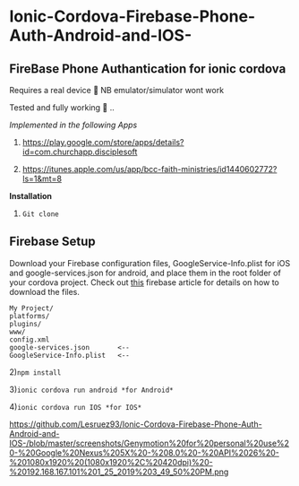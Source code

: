 # Ionic-Cordova-Firebase-Phone-Auth-Android-and-IOS-

## FireBase Phone Authantication  for ionic cordova


Requires a real device :iphone: NB emulator/simulator wont work

Tested and fully working  :muscle: ..

*Implemented in the following Apps*

1) https://play.google.com/store/apps/details?id=com.churchapp.disciplesoft



2) https://itunes.apple.com/us/app/bcc-faith-ministries/id1440602772?ls=1&mt=8


**Installation**



1) `Git clone`


## Firebase Setup
Download your Firebase configuration files, GoogleService-Info.plist for iOS and google-services.json for android, and place them in the root folder of your cordova project. Check out [this](https://support.google.com/firebase/answer/7015592) firebase article for details on how to download the files.

    My Project/
    platforms/
    plugins/
    www/
    config.xml
    google-services.json       <--
    GoogleService-Info.plist   <--
   


2)`npm install`

3)`ionic cordova run android *for Android*`

4)`ionic cordova run IOS *for IOS*`



https://github.com/Lesruez93/Ionic-Cordova-Firebase-Phone-Auth-Android-and-IOS-/blob/master/screenshots/Genymotion%20for%20personal%20use%20-%20Google%20Nexus%205X%20-%208.0%20-%20API%2026%20-%201080x1920%20(1080x1920%2C%20420dpi)%20-%20192.168.167.101%201_25_2019%203_49_50%20PM.png
